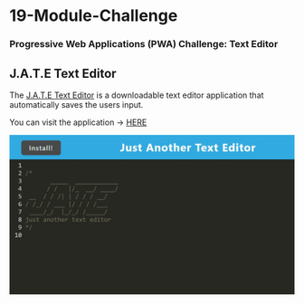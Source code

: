 # 19-Module-Challenge

### Progressive Web Applications (PWA) Challenge: Text Editor

## J.A.T.E Text Editor

The [J.A.T.E Text Editor](https://editor-jate.herokuapp.com/) is a downloadable text editor application that automatically saves the users input.

You can visit the application -> [HERE](https://editor-jate.herokuapp.com/)

![J.A.T.E Editor Screenshot](./imgs/editor-jate.jpg)